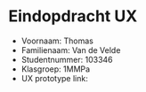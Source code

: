 # Eindopdracht UX

- Voornaam: Thomas
- Familienaam: Van de Velde
- Studentnummer: 103346
- Klasgroep: 1MMPa
- UX prototype link: 